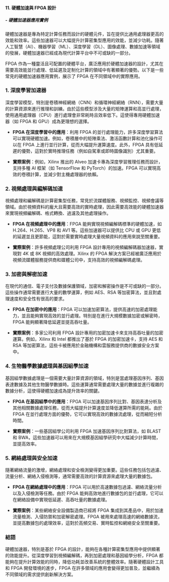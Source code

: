 #### 11. **硬體加速與 FPGA 設計**
##### - **硬體加速器應用實例**

硬體加速器是專為特定計算任務而設計的硬體元件，旨在提供比通用處理器更高的效能和效率。這些加速器可以大幅提升計算密集型應用的效能，並減少功耗。隨著人工智慧（AI）、機器學習（ML）、深度學習（DL）、圖像處理、數據加速等領域的發展，硬體加速器已經成為現代計算平台中不可或缺的一部分。

FPGA 作為一種靈活且可配置的硬體平台，廣泛應用於硬體加速器的設計，尤其在需要高效能並行處理、低延遲及定制化計算的領域中有著顯著的優勢。以下是一些常見的硬體加速器應用實例，展示了 FPGA 在不同領域中的實際應用。

### 1. **深度學習加速器**

深度學習模型，特別是卷積神經網絡（CNN）和循環神經網絡（RNN），需要大量的計算資源來進行推理和訓練。由於這些模型涉及大量的矩陣運算和高並行處理，使用通用處理器（CPU）進行處理會非常耗時且效率低下。這使得專用硬體加速器（如 FPGA 和 GPU）成為更理想的選擇。

- **FPGA 在深度學習中的應用**：利用 FPGA 的並行處理能力，許多深度學習算法可以實現硬體加速。例如，卷積層中的矩陣乘法、激活函數計算和池化操作可以在 FPGA 上進行並行計算，從而大幅提升運算速度。此外，FPGA 具有低延遲的優勢，這對於實時推理任務（例如自駕車或即時圖像識別）尤其重要。

- **實際案例**：例如，Xilinx 推出的 Alveo 加速卡專為深度學習推理任務而設計，支持多種 AI 框架（如 TensorFlow 和 PyTorch）的加速。FPGA 可以實現高效的卷積計算，並減少對主機處理器的依賴。

### 2. **視頻處理與編解碼加速**

視頻處理和編解碼是計算密集型任務，常見於流媒體服務、視頻監控、視頻會議等領域。由於視頻資料的龐大且需要高效的實時處理，因此需要高效能的硬體加速器來實現視頻編解碼、格式轉換、過濾及其他處理操作。

- **FPGA 在視頻處理中的應用**：FPGA 能夠實現視頻編解碼標準的硬體加速，如 H.264、H.265、VP8 和 AV1 等。這些加速器可以提供比 CPU 或 GPU 更低的延遲並且更節能，這對於需要實時處理大量視頻資料的應用來說至關重要。

- **實際案例**：許多視頻處理公司利用 FPGA 設計專用的視頻編解碼器加速器，實現對 4K 或 8K 視頻的高效處理。Xilinx 的 FPGA 解決方案已經被廣泛應用於視頻流媒體服務提供商和媒體公司中，支持高效的視頻編解碼處理。

### 3. **加密與解密加速**

在現代的通信、電子支付及數據保護領域，加密和解密操作是不可或缺的一部分。這些操作通常需要進行大量的數學運算，例如 AES、RSA 等加密算法，並且對處理速度和安全性有很高的要求。

- **FPGA 在加密中的應用**：FPGA 可以加速加密算法，提供高速的加密處理能力，並且能夠實現高效的並行處理。特別是在進行大規模數據加密或解密時，FPGA 能夠顯著降低延遲並提高吞吐量。

- **實際案例**：多家公司利用 FPGA 設計專用的加密加速卡來支持高吞吐量的加密運算。例如，Xilinx 和 Intel 都推出了基於 FPGA 的加密加速卡，支持 AES 和 RSA 等加密算法，這些卡被應用於金融機構和雲服務提供商的數據安全方案中。

### 4. **生物醫學數據處理與基因組學加速**

基因組學數據處理是一個需要大量計算資源的領域，特別是當處理基因序列、基因表達數據及其他生物醫學數據時。這些運算通常需要處理大量的數據並進行複雜的數據分析，這使得硬體加速成為提升效率的關鍵。

- **FPGA 在基因組學中的應用**：FPGA 可以加速基因序列比對、基因表達分析及其他相關數據處理任務，從而大幅提升計算速度並降低運算所需的能耗。由於 FPGA 在並行處理方面的優勢，它可以實現高效的數據流處理，從而縮短分析時間。

- **實際案例**：一些基因組學公司利用 FPGA 加速基因序列比對算法，如 BLAST 和 BWA，這些加速器可以用來在大規模基因組學研究中大幅減少計算時間，並提高效率。

### 5. **網絡處理與安全加速**

隨著網絡流量的激增，網絡處理和安全檢測變得更加重要。這些任務包括包過濾、流量分析、網絡入侵檢測等，通常需要高效的計算資源來處理大量的數據包。

- **FPGA 在網絡處理中的應用**：FPGA 可以用於高速數據包過濾、網絡流量分析以及入侵檢測等任務。由於 FPGA 能夠高效地進行數據包的並行處理，它可以在網絡設備中實現低延遲、高吞吐量的數據處理。

- **實際案例**：某些網絡安全設備製造商已經將 FPGA 集成到其產品中，用於加速流量檢測、入侵防禦和加密解密處理。FPGA 被用來處理高速的網絡數據流，並提高數據包的處理效率，這對於高頻交易、實時監控和網絡安全至關重要。

### 結語

硬體加速器，特別是基於 FPGA 的設計，能夠在各種計算密集型應用中提供顯著的效能提升。從深度學習到視頻編解碼，再到加密處理和基因組學分析，FPGA 都能夠在提升計算效能的同時，降低功耗並改善系統的整體效率。隨著硬體設計工具和 FPGA 開發環境的進步，FPGA 在許多領域的應用會變得更加普及，並繼續為不同領域的需求提供創新解決方案。